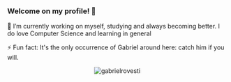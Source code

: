 ### Welcome on my profile! 👋


 🔭 I’m currently working on myself, studying and always becoming better. I do love Computer Science and learning in general

⚡ Fun fact: It's the only occurrence of Gabriel around here: catch him if you will.

<p align="center"> <img src="https://github-readme-stats.vercel.app/api?username=gabrielrovesti&show_icons=true&theme=gotham" alt="gabrielrovesti" />
